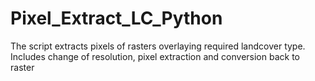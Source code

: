 # Pixel_Extract_LC_Python
The script extracts pixels of rasters overlaying required landcover type. Includes change of resolution, pixel extraction and conversion back to raster

